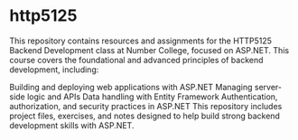 # http5125
This repository contains resources and assignments for the HTTP5125 Backend Development class at Number College, focused on ASP.NET. This course covers the foundational and advanced principles of backend development, including:

Building and deploying web applications with ASP.NET
Managing server-side logic and APIs
Data handling with Entity Framework
Authentication, authorization, and security practices in ASP.NET
This repository includes project files, exercises, and notes designed to help build strong backend development skills with ASP.NET.
